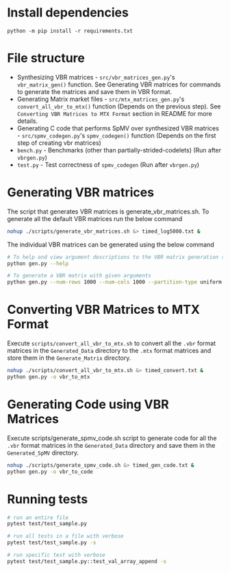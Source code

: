 # Install dependencies

```
python -m pip install -r requirements.txt
```

# File structure

* Synthesizing VBR matrices - `src/vbr_matrices_gen.py`'s `vbr_matrix_gen()` function. See Generating VBR matrices for commands to generate the matrices and save them in VBR format.
* Generating Matrix market files - `src/mtx_matrices_gen.py`'s `convert_all_vbr_to_mtx()` function (Depends on the previous step). See `Converting VBR Matrices to MTX Format` section in README for more details.
* Generating C code that performs SpMV over synthesized VBR matrices - `src/spmv_codegen.py`'s `spmv_codegen()` function (Depends on the first step of creating vbr matrices)
* `bench.py` - Benchmarks (other than partially-strided-codelets) (Run after `vbrgen.py`)
* `test.py` - Test correctness of `spmv_codegen` (Run after `vbrgen.py`)


# Generating VBR matrices

The script that generates VBR matrices is generate_vbr_matrices.sh. To generate all the default VBR matrices run the below command

```bash
nohup ./scripts/generate_vbr_matrices.sh &> timed_log5000.txt &
```

The individual VBR matrices can be generated using the below command
```bash
# To help and view argument descriptions to the VBR matrix generation script
python gen.py --help

# To generate a VBR matrix with given arguments
python gen.py --num-rows 1000 --num-cols 1000 --partition-type uniform --row-split 50 --col-split 50 --percentage-of-blocks 20 --percentage-of-zeros 50
```

# Converting VBR Matrices to MTX Format

Execute `scripts/convert_all_vbr_to_mtx.sh` to convert all the `.vbr` format matrices in the `Generated_Data` directory to the `.mtx` format matrices and store them in the `Generate_Matrix` directory.

```bash
nohup ./scripts/convert_all_vbr_to_mtx.sh &> timed_convert.txt &
python gen.py -o vbr_to_mtx
```

# Generating Code using VBR Matrices

Execute scripts/generate_spmv_code.sh script to generate code for all the `.vbr` format matrices in the `Generated_Data` directory and save them in the `Generated_SpMV` directory.

```bash
nohup ./scripts/generate_spmv_code.sh &> timed_gen_code.txt &
python gen.py -o vbr_to_code
```

# Running tests
```bash
# run an entire file
pytest test/test_sample.py

# run all tests in a file with verbose
pytest test/test_sample.py -s

# run specific test with verbose
pytest test/test_sample.py::test_val_array_append -s
```
